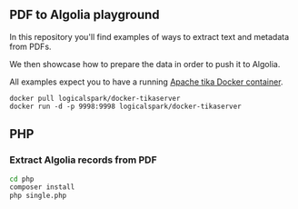PDF to Algolia playground
---

In this repository you'll find examples of ways to extract text and metadata from PDFs.

We then showcase how to prepare the data in order to push it to Algolia.

All examples expect you to have a running [Apache tika Docker container](https://github.com/LogicalSpark/docker-tikaserver).

```
docker pull logicalspark/docker-tikaserver
docker run -d -p 9998:9998 logicalspark/docker-tikaserver
```

## PHP

### Extract Algolia records from PDF

```bash
cd php
composer install
php single.php
```